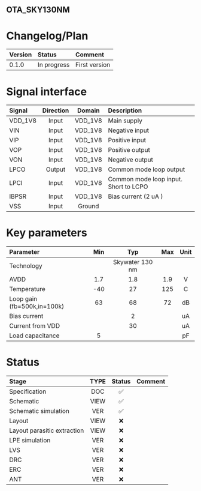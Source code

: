 ## OTA_SKY130NM


# Changelog/Plan
| Version | Status | Comment|
| :-| :-| :-|
|0.1.0 | In progress | First version |


# Signal interface
| Signal  | Direction | Domain  | Description                           |
|:--------|:---------:|:-------:|:--------------------------------------|
| VDD_1V8 | Input     | VDD_1V8 | Main supply                           |
| VIN     | Input     | VDD_1V8 | Negative input                        |
| VIP     | Input     | VDD_1V8 | Positive input                        |
| VOP     | Input     | VDD_1V8 | Positive output                       |
| VON     | Input     | VDD_1V8 | Negative output                       |
| LPCO    | Output    | VDD_1V8 | Common mode loop output               |
| LPCI    | Input     | VDD_1V8 | Common mode loop input. Short to LCPO |
| IBPSR   | Input     | VDD_1V8 | Bias current (2 uA )                  |
| VSS     | Input     | Ground  |                                       |


# Key parameters
| Parameter                   | Min | Typ             | Max | Unit |
|:----------------------------|:---:|:---------------:|:---:|:----:|
| Technology                  |     | Skywater 130 nm |     |      |
| AVDD                        | 1.7 | 1.8             | 1.9 | V    |
| Temperature                 | -40 | 27              | 125 | C    |
| Loop gain (fb=500k,in=100k) | 63  | 68              | 72  | dB   |
| Bias current                |     | 2               |     | uA   |
| Current from VDD            |     | 30              |     | uA   |
| Load capacitance            | 5   |                 |     | pF   |


# Status

| Stage                       | TYPE | Status | Comment                        |
| :---                        | :-:  | :---:  | :--:                           |
| Specification               | DOC  | :white_check_mark:    |                                |
| Schematic                   | VIEW | :white_check_mark:    |                                |
| Schematic simulation        | VER  | :white_check_mark:    |                                |
| Layout                      | VIEW | :x:    |                                |
| Layout parasitic extraction | VIEW | :x:    |                                |
| LPE simulation              | VER  | :x:    |                                |
| LVS                         | VER  | :x:    |                                |
| DRC                         | VER  | :x:    |                                |
| ERC                         | VER  | :x:    |                                |
| ANT                         | VER  | :x:    |                                |

